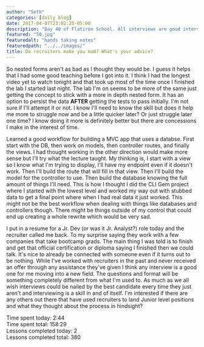 ```yaml
---
author: "Seth"
categories: [daily blog]
date: 2017-04-07T23:02:25-05:00
description: "Day 40 of Flatiron School. All interviews are good interviews when moving into a new field."
featured: "50.jpg"
featuredalt: "hands taking notes"
featuredpath: "../../images/"
title: Do recruiters make you mad? What's your advice?
---
```


So nested forms aren't as bad as I thought they would be. I guess it helps that I had some good teaching before I got into it. I think I had the longest video yet to watch tonight and that took up most of the time once I finished the lab I started last night. The lab I'm on seems to be more of the same just getting the concept to stick with a more in depth nested form. It has an option to persist the data **AFTER** getting the tests to pass initially. I'm not sure if I'll attempt it or not. I know I'll need to know the skill but does it help me more to struggle now and be a little quicker later? Or just struggle later one time? I know doing it more is definitely better but there are concessions I make in the interest of time.

Learned a good workflow for building a MVC app that uses a databse. First start with the DB, then work on models, then controller routes, and finally the views. I had thought working in the other direction would make more sense but I'll try what the lecture taught. My thinking is, I start with a view so I know what I'm trying to display, I'll have my endpoint even if it doesn't work. Then I'll build the route that will fill in that view. Then I'll build the model for the controller to use. Then build the database knowing the full amount of things I'll need. This is how I thought I did the CLI Gem project where I started with the lowest level and worked my way out with stubbed data to get a final point where when I had real data it just worked. This might not be the best workflow when dealing with things like databases and controllers though. There might be things outside of my control that could end up creating a whole rewrite which would be very sad.

I put in a resume for a Jr. Dev (or was it Jr. Analyst?) role today and the recruiter called me back. To my surprise saying they work with a few companies that take bootcamp grads. The main thing I was told is to finish and get that official certification or diploma saying I finished then we could talk. It's nice to already be connected with someone even if it turns out to be nothing. While I've worked with recruiters in the past and never received an offer through any assistance they've given I think any interview is a good one for me moving into a new field. The questions and format will be something completely different from what I'm used to. As much as we all wish interviews could be nailed by the best candidate every time they just aren't and interviewing is a skill in and of itself. I'm interested if there are any others out there that have used recruiters to land Junior level positions and what they thought about the process in hindsight?

Time spent today: 2:44  
Time spent total: 158:29  
Lessons completed today: 2  
Lessons completed total: 380
